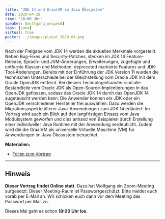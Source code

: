 ```yaml
---
title: "JDK 14 und GraalVM im Java Ökosystem"
date: 2020-04-29
time: "18:00 Uhr"
speaker: [wolfgang_weigend]
tags: [java]
virtual: true
poster: ../images/plakat_2020_04.png
---
```


Nach der Freigabe vom JDK 14 werden die aktuellen Merkmale vorgestellt. Neben Bug-Fixes und Security-Patches, stecken im
JDK 14 Feature-Release, Sprach- und JVM-Änderungen, Erweiterungen, zugefügte und entfernte Klassen und Methoden,
deprecated markierte Features und JDK-Tool-Änderungen. Bereits mit der Einführung der JDK Version 11 wurden die
technischen Unterschiede bei der Gleichstellung vom Oracle JDK mit dem Oracle OpenJDK entfernt. Bei diesem
Technologietransfer sind alle Bestandteile vom Oracle JDK als Open-Source-Implentierungen in das OpenJDK geflossen,
sodass das Oracle JDK 14 durch das OpenJDK 14 augetauscht werden kann. Die Anwender können ein JDK oder ein OpenJDK
verschiedener Hersteller frei auswählen. Dazu werden die Migrationsaspekte älterer Java-Anwendungen zum JDK 14
erläutert. Im Vortrag wird auch ein Blick auf den langfristigen Einsatz vom Java Modulsystem geworfen und dies anhand
von Beispielen durch Erstellung einer individueller Java Runtime mit der Anwendung verdeutlicht. Zudem wird die die
GraalVM als universelle Virtuelle Maschine (VM) für Anwendungen im Java Ökosystem betrachtet.


**Materialien:**
- [Folien zum Vortrag](/downloads/JDK_14_und_GraalVM_im_Java-Ökosystem_WW.pdf)

---

## Hinweis

**Dieser Vortrag findet Online statt.** Dazu hat Wolfgang ein Zoom-Meeting aufgesetzt. Dieser Meeting-Raum ist
Passwortgeschützt. Bitte meldet euch vorab per E-Mail an. Wir schicken euch
dann vor dem Meeting das Passwort per Mail zu.

Dieses Mal geht es schon **18:00 Uhr los**.

